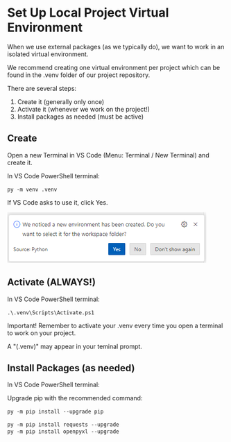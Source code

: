 # Set Up Local Project Virtual Environment

When we use external packages (as we typically do), we want to work in an isolated virtual environment. 

We recommend creating one virtual environment per project which can be found in the .venv folder of our project repository. 

There are several steps:

1. Create it (generally only once)
2. Activate it (whenever we work on the project!)
3. Install packages as needed (must be active)

## Create

Open a new Terminal in VS Code (Menu: Terminal / New Terminal) and create it. 

In VS Code PowerShell terminal:

```shell
py -m venv .venv
```

If VS Code asks to use it, click Yes. 

![Yes to new virtual env](images/02-create-venv.png)

## Activate (ALWAYS!)

In VS Code PowerShell terminal:

```shell
.\.venv\Scripts\Activate.ps1
```

Important! Remember to activate your .venv every time you open a terminal to work on your project. 

A "(.venv)" may appear in your teminal prompt. 

## Install Packages (as needed)

In VS Code PowerShell terminal:

Upgrade pip with the recommended command:

```shell
py -m pip install --upgrade pip
```

```shell
py -m pip install requests --upgrade
py -m pip install openpyxl --upgrade
```

